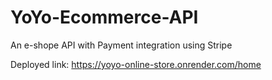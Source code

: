 # YoYo-Ecommerce-API

An e-shope API with Payment integration using Stripe

Deployed link: https://yoyo-online-store.onrender.com/home
